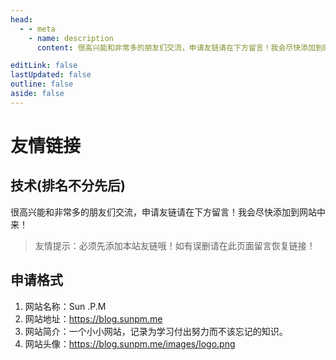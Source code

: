 ```yaml
---
head:
  - - meta
    - name: description
      content: 很高兴能和非常多的朋友们交流，申请友链请在下方留言！我会尽快添加到网站中来！

editLink: false
lastUpdated: false
outline: false
aside: false
---
```


# 友情链接

## 技术(排名不分先后)

<LinkList />

很高兴能和非常多的朋友们交流，申请友链请在下方留言！我会尽快添加到网站中来！

> 友情提示：必须先添加本站友链哦！如有误删请在此页面留言恢复链接！

## 申请格式

1. 网站名称：Sun .P.M
2. 网站地址：https://blog.sunpm.me
3. 网站简介：一个小小网站，记录为学习付出努力而不该忘记的知识。
4. 网站头像：https://blog.sunpm.me/images/logo.png
